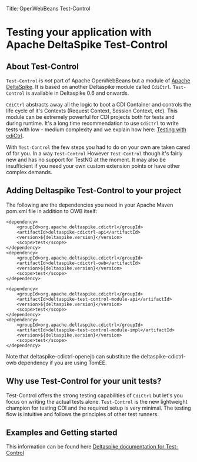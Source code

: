 Title: OpenWebBeans Test-Control

# Testing your application with Apache DeltaSpike Test-Control 

## About Test-Control


``Test-Control`` is *not* part of Apache OpenWebBeans but a module of 
[Apache DeltaSpike][1]. It is based on another Deltaspike module called ``CdiCtrl``. 
``Test-Control`` is available in Deltaspike 0.6 and onwards.

``CdiCtrl`` abstracts away all the logic to boot a CDI Container
and controls the life cycle of it's Contexts (Request Context, Session Context, etc). 
This module can be extremely powerful for CDI projects both for tests and during runtime. 
It's a long time recommendation to use 
``CdiCtrl`` to write tests with low - medium complexity and we explain how here: 
[Testing with cdiCtrl](testing_cdictrl.html).

With ``Test-Control`` the few steps you had to do on your own are taken cared of for you. In a way ``Test-Control`` 
However ``Test-Control`` though it's fairly new and has no support for TestNG at the moment. It may also be insufficient if you need your own custom 
extension points or have other complex demands.
 
## Adding Deltaspike Test-Control to your project

The following are the dependencies you need in your Apache Maven pom.xml file in addition to
OWB itself:

    <dependency>
        <groupId>org.apache.deltaspike.cdictrl</groupId>
        <artifactId>deltaspike-cdictrl-api</artifactId>
        <version>${deltaspike.version}</version>
        <scope>test</scope>
    </dependency>
    <dependency>
        <groupId>org.apache.deltaspike.cdictrl</groupId>
        <artifactId>deltaspike-cdictrl-owb</artifactId>
        <version>${deltaspike.version}</version>
        <scope>test</scope>
    </dependency>

    <dependency>
        <groupId>org.apache.deltaspike.cdictrl</groupId>
        <artifactId>deltaspike-test-control-module-api</artifactId>
        <version>${deltaspike.version}</version>
        <scope>test</scope>
    </dependency>
    <dependency>
        <groupId>org.apache.deltaspike.cdictrl</groupId>
        <artifactId>deltaspike-test-control-module-impl</artifactId>
        <version>${deltaspike.version}</version>
        <scope>test</scope>
    </dependency>

Note that deltaspike-cdictrl-openejb can substitute the deltaspike-cdictrl-owb dependency if you are using TomEE.


## Why use Test-Control for your unit tests?

Test-Control offers the strong testing capabilities of ``CdiCtrl`` 
but let's you focus on writing the actual tests alone. ``Test-Control`` is the new lightweight champion for testing CDI and the required setup is very minimal.
The testing flow is intuitive and follows the principles of other test runners. 

## Examples and Getting started

This information can be found here [Deltaspike documentation for Test-Control](https://deltaspike.apache.org/test-control.html)

  [1]: https://deltaspike.apache.org